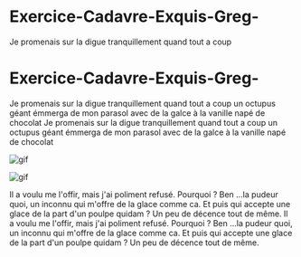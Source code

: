 # Exercice-Cadavre-Exquis-Greg-

Je promenais sur la digue tranquillement quand tout a coup

# Exercice-Cadavre-Exquis-Greg-

Je promenais sur la digue tranquillement quand tout a coup un octupus géant émmerga de mon parasol avec de la galce à la vanille napé de chocolat
Je promenais sur la digue tranquillement quand tout a coup un octupus géant émmerga de mon parasol avec de la galce à la vanille napé de chocolat

![gif](https://media.giphy.com/media/l4FGqBUuavkbXAIrm/giphy.gif)

![gif](https://media.giphy.com/media/3KC2jD2QcBOSc/giphy.gif)

Il a voulu me l'offir, mais j'ai poliment refusé. Pourquoi ? Ben ...la pudeur quoi, un inconnu qui m'offre de la glace comme ca. Et puis qui accepte une glace de la part d'un poulpe quidam ? Un peu de décence tout de même.
Il a voulu me l'offir, mais j'ai poliment refusé. Pourquoi ? Ben ...la pudeur quoi, un inconnu qui m'offre de la glace comme ca. Et puis qui accepte une glace de la part d'un poulpe quidam ? Un peu de décence tout de même.
